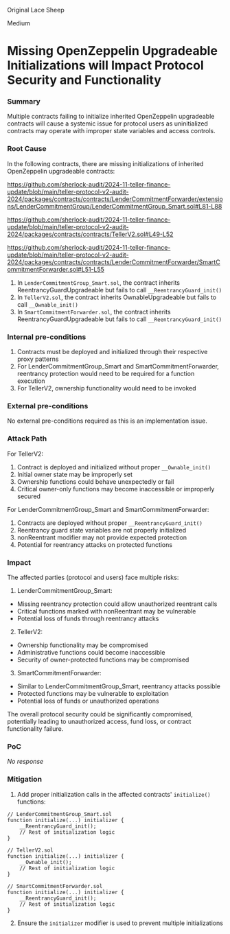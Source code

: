 Original Lace Sheep

Medium

# Missing OpenZeppelin Upgradeable Initializations will Impact Protocol Security and Functionality

### Summary

Multiple contracts failing to initialize inherited OpenZeppelin upgradeable contracts will cause a systemic issue for protocol users as uninitialized contracts may operate with improper state variables and access controls.

### Root Cause

In the following contracts, there are missing initializations of inherited OpenZeppelin upgradeable contracts:

https://github.com/sherlock-audit/2024-11-teller-finance-update/blob/main/teller-protocol-v2-audit-2024/packages/contracts/contracts/LenderCommitmentForwarder/extensions/LenderCommitmentGroup/LenderCommitmentGroup_Smart.sol#L81-L88

https://github.com/sherlock-audit/2024-11-teller-finance-update/blob/main/teller-protocol-v2-audit-2024/packages/contracts/contracts/TellerV2.sol#L49-L52

https://github.com/sherlock-audit/2024-11-teller-finance-update/blob/main/teller-protocol-v2-audit-2024/packages/contracts/contracts/LenderCommitmentForwarder/SmartCommitmentForwarder.sol#L51-L55



1. In `LenderCommitmentGroup_Smart.sol`, the contract inherits ReentrancyGuardUpgradeable but fails to call `__ReentrancyGuard_init()`
2. In `TellerV2.sol`, the contract inherits OwnableUpgradeable but fails to call `__Ownable_init()`
3. In `SmartCommitmentForwarder.sol`, the contract inherits ReentrancyGuardUpgradeable but fails to call `__ReentrancyGuard_init()`


### Internal pre-conditions

1. Contracts must be deployed and initialized through their respective proxy patterns
2. For LenderCommitmentGroup_Smart and SmartCommitmentForwarder, reentrancy protection would need to be required for a function execution
3. For TellerV2, ownership functionality would need to be invoked

### External pre-conditions

No external pre-conditions required as this is an implementation issue.

### Attack Path

For TellerV2:
1. Contract is deployed and initialized without proper `__Ownable_init()`
2. Initial owner state may be improperly set
3. Ownership functions could behave unexpectedly or fail
4. Critical owner-only functions may become inaccessible or improperly secured

For LenderCommitmentGroup_Smart and SmartCommitmentForwarder:
1. Contracts are deployed without proper `__ReentrancyGuard_init()`
2. Reentrancy guard state variables are not properly initialized
3. nonReentrant modifier may not provide expected protection
4. Potential for reentrancy attacks on protected functions

### Impact

The affected parties (protocol and users) face multiple risks:

1. LenderCommitmentGroup_Smart:
- Missing reentrancy protection could allow unauthorized reentrant calls
- Critical functions marked with nonReentrant may be vulnerable
- Potential loss of funds through reentrancy attacks

2. TellerV2:
- Ownership functionality may be compromised
- Administrative functions could become inaccessible
- Security of owner-protected functions may be compromised

3. SmartCommitmentForwarder:
- Similar to LenderCommitmentGroup_Smart, reentrancy attacks possible
- Protected functions may be vulnerable to exploitation
- Potential loss of funds or unauthorized operations

The overall protocol security could be significantly compromised, potentially leading to unauthorized access, fund loss, or contract functionality failure.

### PoC

_No response_

### Mitigation

1. Add proper initialization calls in the affected contracts' `initialize()` functions:

```solidity
// LenderCommitmentGroup_Smart.sol
function initialize(...) initializer {
    __ReentrancyGuard_init();
    // Rest of initialization logic
}

// TellerV2.sol
function initialize(...) initializer {
    __Ownable_init();
    // Rest of initialization logic
}

// SmartCommitmentForwarder.sol
function initialize(...) initializer {
    __ReentrancyGuard_init();
    // Rest of initialization logic
}
```

2. Ensure the `initializer` modifier is used to prevent multiple initializations